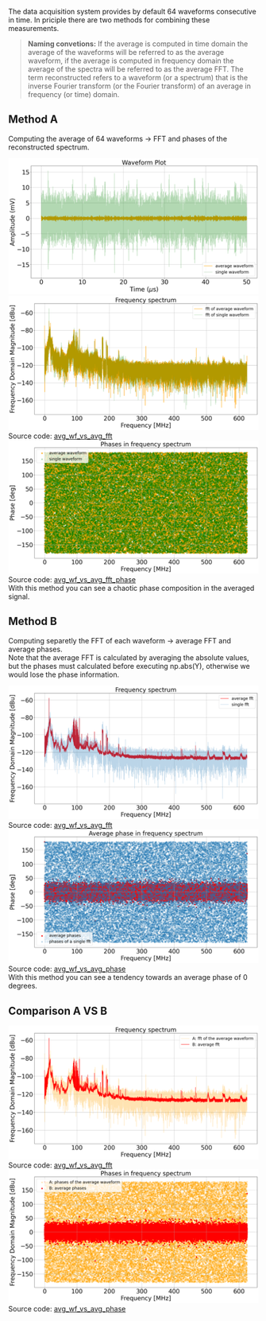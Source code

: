 The data acquisition system provides by default 64 waveforms consecutive in time. In priciple there are two methods for combining these measurements.

> **Naming convetions:** If the average is computed in time domain the average of the waveforms will be referred to as the average waveform, if the average is computed in frequency domain the average of the spectra will be referred to as the average FFT.
The term reconstructed refers to a waveform (or a spectrum) that is the inverse Fourier transform (or the Fourier transform) of an average in frequency (or time) domain.

## Method A
Computing the average of 64 waveforms $\longrightarrow$ FFT and phases of the reconstructed spectrum.

![Plot average waveform](../Results/070824_15.46/A_method/avg_wf_A.png)
![Plot average fft](../Results/070824_15.46/A_method/avg_fft_A.png)
Source code: [avg_wf_vs_avg_fft](avg_wf_VS_avg_fft.ipynb)
![Plot average phases](../Results/070824_15.46/A_method/avg_phases_A.png)
Source code: [avg_wf_vs_avg_fft_phase](avg_wf_VS_avg_fft_phase.ipynb) \
With this method you can see a chaotic phase composition in the averaged signal.

## Method B
Computing separetly the FFT of each waveform $\longrightarrow$ average FFT and average phases.\
Note that the average FFT is calculated by averaging the absolute values, but the phases must calculated before executing np.abs(Y), otherwise we would lose the phase information.

![Plot average fft](../Results/070824_15.46/B_method/avg_fft_B.png)
Source code: [avg_wf_vs_avg_fft](avg_wf_VS_avg_fft.ipynb)
![Plot average phases](../Results/070824_15.46/B_method/avg_phases_B.png)
Source code: [avg_wf_vs_avg_phase](avg_wf_VS_avg_fft_phase.ipynb) \
With this method you can see a tendency towards an average phase of 0 degrees.

## Comparison A VS B

![Plot A vs B](../Results/070824_15.46/A_VS_B.png)
Source code: [avg_wf_vs_avg_fft](avg_wf_VS_avg_fft.ipynb)
![Plot A vs B phases](../Results/070824_15.46/A_VS_B_phases.png)
Source code: [avg_wf_vs_avg_phase](avg_wf_VS_avg_fft_phase.ipynb)
